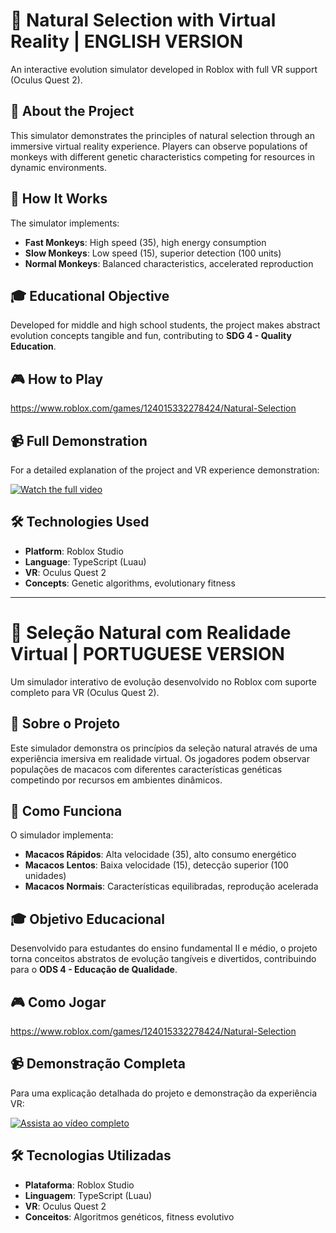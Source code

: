 # 🧬 Natural Selection with Virtual Reality | ENGLISH VERSION

An interactive evolution simulator developed in Roblox with full VR support (Oculus Quest 2).

## 🎯 About the Project

This simulator demonstrates the principles of natural selection through an immersive virtual reality experience. Players can observe populations of monkeys with different genetic characteristics competing for resources in dynamic environments.

## 🔬 How It Works

The simulator implements:
- **Fast Monkeys**: High speed (35), high energy consumption
- **Slow Monkeys**: Low speed (15), superior detection (100 units)
- **Normal Monkeys**: Balanced characteristics, accelerated reproduction

## 🎓 Educational Objective

Developed for middle and high school students, the project makes abstract evolution concepts tangible and fun, contributing to **SDG 4 - Quality Education**.

## 🎮 How to Play

https://www.roblox.com/games/124015332278424/Natural-Selection

## 📹 Full Demonstration

For a detailed explanation of the project and VR experience demonstration:

[![Watch the full video](https://img.shields.io/badge/▶️-Watch%20on%20YouTube-red?style=for-the-badge&logo=youtube)](https://www.youtube.com/watch?v=bgPcIR8xHZs)

## 🛠️ Technologies Used

- **Platform**: Roblox Studio
- **Language**: TypeScript (Luau)
- **VR**: Oculus Quest 2
- **Concepts**: Genetic algorithms, evolutionary fitness

---

# 🧬 Seleção Natural com Realidade Virtual | PORTUGUESE VERSION

Um simulador interativo de evolução desenvolvido no Roblox com suporte completo para VR (Oculus Quest 2).

## 🎯 Sobre o Projeto

Este simulador demonstra os princípios da seleção natural através de uma experiência imersiva em realidade virtual. Os jogadores podem observar populações de macacos com diferentes características genéticas competindo por recursos em ambientes dinâmicos.

## 🔬 Como Funciona

O simulador implementa:
- **Macacos Rápidos**: Alta velocidade (35), alto consumo energético
- **Macacos Lentos**: Baixa velocidade (15), detecção superior (100 unidades)
- **Macacos Normais**: Características equilibradas, reprodução acelerada

## 🎓 Objetivo Educacional

Desenvolvido para estudantes do ensino fundamental II e médio, o projeto torna conceitos abstratos de evolução tangíveis e divertidos, contribuindo para o **ODS 4 - Educação de Qualidade**.

## 🎮 Como Jogar

https://www.roblox.com/games/124015332278424/Natural-Selection

## 📹 Demonstração Completa

Para uma explicação detalhada do projeto e demonstração da experiência VR:

[![Assista ao vídeo completo](https://img.shields.io/badge/▶️-Assista%20no%20YouTube-red?style=for-the-badge&logo=youtube)](https://www.youtube.com/watch?v=bgPcIR8xHZs)

## 🛠️ Tecnologias Utilizadas

- **Plataforma**: Roblox Studio
- **Linguagem**: TypeScript (Luau)
- **VR**: Oculus Quest 2
- **Conceitos**: Algoritmos genéticos, fitness evolutivo
